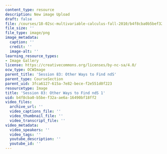 ```yaml
---
content_type: resource
description: New image Upload
draft: false
file: /courses/18-02sc-multivariable-calculus-fall-2010/b4f8cba0b5bef32aae6a16490bf18ff2_MIT18_02SC_L28Brds_7.png
file_size: ''
file_type: image/png
image_metadata:
  caption: ''
  credit: ''
  image-alt: ''
learning_resource_types:
- Image Gallery
license: https://creativecommons.org/licenses/by-nc-sa/4.0/
ocw_type: OCWImage
parent_title: 'Session 83: Other Ways to Find ndS'
parent_type: CourseSection
parent_uid: 3fca6127-615a-7e82-bece-f2e551d0f223
resourcetype: Image
title: 'Session 83: Other Ways to Find ndS 1'
uid: b4f8cba0-b5be-f32a-ae6a-16490bf18ff2
video_files:
  archive_url: ''
  video_captions_file: ''
  video_thumbnail_file: ''
  video_transcript_file: ''
video_metadata:
  video_speakers: ''
  video_tags: ''
  youtube_description: ''
  youtube_id: ''
---
```


